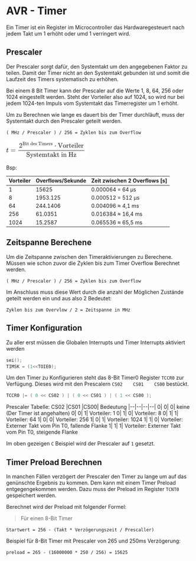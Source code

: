# AVR - Timer

Ein Timer ist ein Register im Microcontroller das Hardwaregesteuert nach jedem Takt um 1 erhöht oder umd 1 verringert wird.

## Prescaler
Der Prescaler sorgt dafür, den Systemtakt um den angegebenen Faktor zu teilen. Damit der Timer nicht an den Systemtakt gebunden ist und somit die Laufzeit des Timers systematisch zu erhöhen.

Bei einem 8 Bit Timer kann der Prescaler auf die Werte 1, 8, 64, 256 oder 1024 eingestellt werden.
Steht der Vorteiler also auf 1024, so wird nur bei jedem 1024-ten Impuls vom Systemtakt das Timerregister um 1 erhöht.

Um zu Berechnen wie lange es dauert bis der Timer durchläuft, muss der Systemtakt durch den Prescaler geteilt werden.

```console
( MHz / Prescaler ) / 256 = Zyklen bis zum Overflow
```

![](prescaler.png)

Bsp:

Vorteiler|Overflows/Sekunde |  Zeit zwischen 2 Overflows [s]
|--|--|--|
1 | 15625  |     0.000064  =  64 µs
8 |1953.125 |    0.000512  = 512 µs
64  |244.1406 |   0.004096  ≈   4,1 ms
256  |61.0351 |  0.016384  ≈  16,4 ms
1024 |15.2587|  0.065536  ≈  65,5 ms

## Zeitspanne Berechene
Um die Zeitspanne zwischen den Timeraktivierungen zu Berechene.
Müssen wie schon zuvor die Zyklen bis zum Timer Overflow Berechnet werden.

```console
( MHz / Prescaler ) / 256 = Zyklen bis zum Overflow
```

Im Anschluss muss diese Wert durch die anzahl der Möglichen Zustände geteilt werden ein und aus also 2
Bedeutet:

```console
Zyklen bis zum Overvlow / 2 = Zeitspanne in MHz
```

## Timer Konfiguration
Zu aller erst müssen die Globalen Interrupts und Timer Interrupts aktiviert werden

```c
sei();
TIMSK = (1<<TOIE0);
```

Um den Timer zu Konfigurieren steht das 8-Bit Timer0 Register `TCCR0` zur Verfügung.
Dieses wird mit den Prescalern `CS02	CS01	CS00` bestückt.

```c
TCCR0 |= ( 0 << CS02 ) | ( 0 << CS01 ) | ( 1 << CS00 );
```

Prescaler Tabelle:
CS02	|CS01	|CS00|	Bedeutung
|--|--|--|--|
0|	0|	0|	keine (Der Timer ist angehalten)
0|	0|	1|	Vorteiler: 1
0|	1|	0|	Vorteiler: 8
0|	1|	1|	Vorteiler: 64
1|	0|	0|	Vorteiler: 256
1|	0|	1|	Vorteiler: 1024
1|	1|	0|	Vorteiler: Externer Takt vom Pin T0, fallende Flanke
1|	1|	1|	Vorteiler: Externer Takt vom Pin T0, steigende Flanke

Im oben gezeigen `C` Beispiel wird der Prescaler auf `1` gesetzt.

## Timer Preload Berechnen

In manchen Fällen verzögert der Prescaler den Timer zu lange um auf das genünschte Ergebnis zu kommen.
Dem kann mit einem Timer Preload entgegengekommen werden.
Dazu muss der Preload im Register `TCNT0` gespeichert werden.

Berechnet wird der Preload mit folgender Formel:
> Für einen 8-Bit Timer
```console
Startwert = 256 - (Takt * Verzögerungszeit / Prescaller)
```

Beispiel für 8-Bit Timer mit Prescaler von 265 und 250ms Verzögerung:
```console
preload = 265 - (16000000 * 250 / 256) = 15625
```